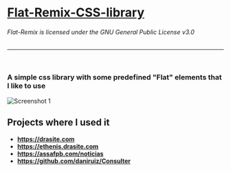 # [Flat-Remix-CSS-library](http://drasite.com/flat-remix-css)

###### Flat-Remix is licensed under the GNU General Public License v3.0
<hr>
<br>

### A simple css library with some predefined "Flat" elements that I like to use

![Screenshot 1](https://github.com/daniruiz/Flat-Remix-CSS-library/blob/master/Images/1.png?raw=true)


## Projects where I used it  
* **https://drasite.com**
* **https://ethenis.drasite.com**
* **https://assafpb.com/noticias**
* **https://github.com/daniruiz/Consulter**

